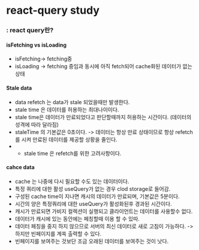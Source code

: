 # react-query study

### : react query란?




#### isFetching vs isLoading

- isFetching-> fetching중
- isLoading -> fetching 중임과 동시에 아직 fetch되어 cache화된 데이터가 없는 상태 


#### Stale data
- data refetch 는 data가 stale 되었을때만 발생한다.
- stale time 은 데이터를 허용하는 최대나이이다.
- stale time은 데이터가 만료되었다고 판단할때까지 허용하는 시간이다. (데이터의 성격에 따라 달라짐)
- staleTime 의 기본값은 0초이다. -> 데이터는 항상 만료 상태이므로 항상 refetch를 시켜 만료된 데이터를 제공할 상황을 줄인다.
- - stale time 은 refetch를 위한 고려사항이다. 

#### cahce data

- cache 는 나중에 다시 필요할 수도 있는 데이터이다. 
- 특정 쿼리에 대한 활성 useQuery가 없는 경우 clod storage로 들어감.
- 구성된 cache time이 지나면 캐시의 데이터가 만료되며, 기본값은 5분이다. 
- 시간의 양은 특정쿼리에 대한 useQuery가 활성화된후 경과된 시간이다.  
- 캐시가 만료되면 가비지 컬렉션이 실행되고 클라이언트는 데이터를 사용할수 없다. 
- 데이터가 캐시에 있는 동안에는 페칭할때 이용 할 수 있따. 
- 데이터 페칭을 중지 하지 않으므로 서버의 최신 데이터로 새로 고침이 가능하다. -> 하지만 빈페이지를 계쏙 출력할 수 있다. 
- 빈페이지를 보여주는 것보단 조금 오래된 데이터를 보여주는 것이 낫다. 
